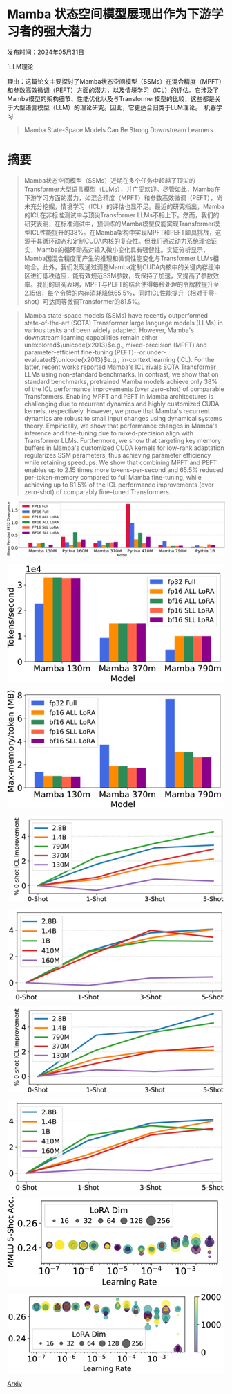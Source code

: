# Mamba 状态空间模型展现出作为下游学习者的强大潜力

发布时间：2024年05月31日

`LLM理论

理由：这篇论文主要探讨了Mamba状态空间模型（SSMs）在混合精度（MPFT）和参数高效微调（PEFT）方面的潜力，以及情境学习（ICL）的评估。它涉及了Mamba模型的架构细节、性能优化以及与Transformer模型的比较，这些都是关于大型语言模型（LLM）的理论研究。因此，它更适合归类于LLM理论。` `机器学习`

> Mamba State-Space Models Can Be Strong Downstream Learners

# 摘要

> Mamba状态空间模型（SSMs）近期在多个任务中超越了顶尖的Transformer大型语言模型（LLMs），并广受欢迎。尽管如此，Mamba在下游学习方面的潜力，如混合精度（MPFT）和参数高效微调（PEFT），尚未充分挖掘，情境学习（ICL）的评估也显不足。最近的研究指出，Mamba的ICL在非标准测试中与顶尖Transformer LLMs不相上下。然而，我们的研究表明，在标准测试中，预训练的Mamba模型仅能实现Transformer模型ICL性能提升的38%。在Mamba架构中实现MPFT和PEFT颇具挑战，这源于其循环动态和定制CUDA内核的复杂性。但我们通过动力系统理论证实，Mamba的循环动态对输入微小变化具有强健性。实证分析显示，Mamba因混合精度而产生的推理和微调性能变化与Transformer LLMs相吻合。此外，我们发现通过调整Mamba定制CUDA内核中的关键内存缓冲区进行低秩适应，能有效规范SSM参数，既保持了加速，又提高了参数效率。我们的研究表明，MPFT与PEFT的结合使得每秒处理的令牌数提升至2.15倍，每个令牌的内存消耗降低65.5%，同时ICL性能提升（相对于零-shot）可达同等微调Transformer的81.5%。

> Mamba state-space models (SSMs) have recently outperformed state-of-the-art (SOTA) Transformer large language models (LLMs) in various tasks and been widely adapted. However, Mamba's downstream learning capabilities remain either unexplored$\unicode{x2013}$e.g., mixed-precision (MPFT) and parameter-efficient fine-tuning (PEFT)--or under-evaluated$\unicode{x2013}$e.g., in-context learning (ICL). For the latter, recent works reported Mamba's ICL rivals SOTA Transformer LLMs using non-standard benchmarks. In contrast, we show that on standard benchmarks, pretrained Mamba models achieve only 38% of the ICL performance improvements (over zero-shot) of comparable Transformers.
  Enabling MPFT and PEFT in Mamba architectures is challenging due to recurrent dynamics and highly customized CUDA kernels, respectively. However, we prove that Mamba's recurrent dynamics are robust to small input changes using dynamical systems theory. Empirically, we show that performance changes in Mamba's inference and fine-tuning due to mixed-precision align with Transformer LLMs. Furthermore, we show that targeting key memory buffers in Mamba's customized CUDA kernels for low-rank adaptation regularizes SSM parameters, thus achieving parameter efficiency while retaining speedups. We show that combining MPFT and PEFT enables up to 2.15 times more tokens-per-second and 65.5% reduced per-token-memory compared to full Mamba fine-tuning, while achieving up to 81.5% of the ICL performance improvements (over zero-shot) of comparably fine-tuned Transformers.

![Mamba 状态空间模型展现出作为下游学习者的强大潜力](../../../paper_images/2406.00209/x1.png)

![Mamba 状态空间模型展现出作为下游学习者的强大潜力](../../../paper_images/2406.00209/x2.png)

![Mamba 状态空间模型展现出作为下游学习者的强大潜力](../../../paper_images/2406.00209/x3.png)

![Mamba 状态空间模型展现出作为下游学习者的强大潜力](../../../paper_images/2406.00209/x4.png)

![Mamba 状态空间模型展现出作为下游学习者的强大潜力](../../../paper_images/2406.00209/x5.png)

![Mamba 状态空间模型展现出作为下游学习者的强大潜力](../../../paper_images/2406.00209/x6.png)

![Mamba 状态空间模型展现出作为下游学习者的强大潜力](../../../paper_images/2406.00209/x7.png)

![Mamba 状态空间模型展现出作为下游学习者的强大潜力](../../../paper_images/2406.00209/x8.png)

![Mamba 状态空间模型展现出作为下游学习者的强大潜力](../../../paper_images/2406.00209/x9.png)

[Arxiv](https://arxiv.org/abs/2406.00209)